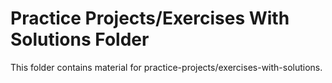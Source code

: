 # Practice Projects/Exercises With Solutions Folder

This folder contains material for practice-projects/exercises-with-solutions.